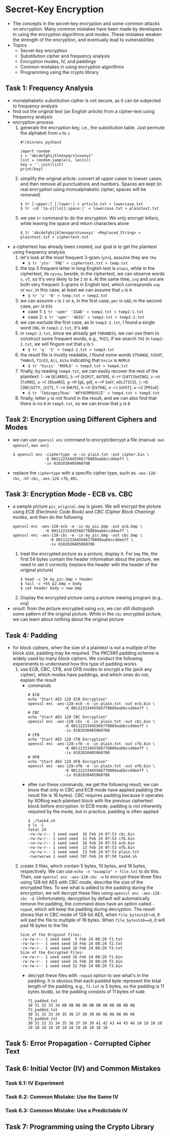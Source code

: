 # Secret-Key Encryption
- The concepts in the secret-key encryption and some common attacks on encryption. Many common mistakes have been made by developers in using the encryption algorithms and modes. These mistakes weaken the strength of the encryption, and eventually lead to vulnerabilities
- Topics
    - Secret-key encryption
    - Substitution cipher and frequency analysis
    - Encryption modes, IV, and paddings
    - Common mistakes in using encryption algorithms
    - Programming using the crypto library

## Task 1: Frequency Analysis
- monalphabetic substitution cipher is not secure, as it can be subjected to frequency analysis
- find out the original text (an English article) from a cipher-text using frequency analysis
- encryption process
    1. generate the encryption key, i.e., the substitution table. Just permute the alphabet from `a` to `z`
        ```
        #!/bin/env python3
        
        import random
        s = "abcdefghijklmnopqrstuvwxyz"
        list = random.sample(s, len(s))
        key = ''.join(list)
        print(key)
        ```
    2. simplify the original article: convert all upper cases to lowser cases, and then remove all punctuations and numbers. Spaces are kept (in real encryption using monoalphabetic cipher, spaces will be removed)
        ```
        $ tr [:upper:] [:lower:] < article.txt > lowercase.txt
        $ tr -cd '[a-z][\n][:space:]' < lowercase.txt > plaintext.txt
        ```
    3. we use `tr` command to do the encryption. We only encrypt letters, while leaving the space and return characters alone
        ```
        $ tr 'abcdefghijklmnopqrstuvwxyz' <Replaced_String> < plaintext.txt > ciphertext.txt
        ```
- a ciphertext has already been created, our goal is to get the plaintext using frequency analysis
    1. let's look at the most frequent 3-gram (`ytn`), assume they are `the`
        - `$ tr 'ytn' 'THE' < ciphertext.txt > temp.txt`
    2. the top 5 frequent letter in long English text is `etaoi`, while in the ciphertext, its `nyvxu`, beside, in the ciphertext, we can observe words `v`, `vT`, so it's very likely to be `I` or `A`. At the same time, `ing` and `and` are both very frequent 3-grams in English text, which corresponds `vup` or `mur`, in this case, at least we can assume that `u` is `N`
        - `$ tr 'u' 'N' < temp.txt > temp2.txt`
    3. we can assume `v` is `I` or `A`, in the first case, `pmr` is `GAD`; in the second case, `pmr` is `DIG`
        - case 1: `$ tr 'vpmr' 'IGAD' < temp2.txt > temp2-1.txt`
        - case 2: `$ tr 'vpmr' 'ADIG' < temp2.txt > temp2-2.txt`
    4. we can exclude the first case, as in `temp2-1.txt`, I found a single word `ING`, in `temp2-2.txt`, it's `AND`
    5. in `temp2-2.txt`, since we already get `THEANDIG`, we can use them to construct some frequent words, e.g., `THIS`, if we search `THI` in `temp2-2.txt`, we will fingure out that `q` is `S`
        - `$ tr 'q' 'S' < temp2-2.txt > temp3.txt`
    6. the result file is mostly readable, I found some words `SThANGE`, `hIGHT`, `THANsS`, `TIcES`, `Aii`, `AiSx` indicating that `hscix` is `RKMLO`
        - `$ tr 'hscix' 'RKMLO' < temp3.txt > temp4.txt`
    7. finally, by reading `temp4.txt`, we can easily recover the rest of the plaintext: `l->W` (`AlARDS`), `b->F` (`bIRST`, `AbTER`), `d->Y` (`SATISbdING`), `z->U` (`TzRNS`), `a->C` (`OSaARS`), `g->M` (`gE`, `gd`), `e->P` (`eAY`, `eOLITICS`), `j->Q` (`INEjUITY`, `jUIT`), `f->V` (`HAfE`), `k->X` (`EkTRA`), `o->J` (`oUST`), `w->Z` (`PRIwE`)
        - `$ tr 'lbdzagejfkow' 'WFYUCMPQVXJZ' < temp4.txt > temp5.txt`
    8. finally, letter `p` is not found in the result, and we can also find that there is no `B` in `temp5.txt`, so we can know that `p` is `B`

## Task 2: Encryption using Different Ciphers and Modes
- we can use `openssl enc` command to encrypt/decrypt a file (manual: `man openssl`, `man enc`)
    ```
    $ openssl enc -ciphertype -e -in plain.txt -out cipher.bin \
                  -K 00112233445566778889aabbccddeeff \
                  -iv 0102030405060708
    ```
- replace the `ciphertype` with a specific cipher type, such as `-aes-128-cbc`, `-bf-cbc`, `-aes-128-cfb`, etc.

## Task 3: Encryption Mode - ECB vs. CBC
- a sample picture `pic_original.bmp` is given. We will encrypt the picture using *ECB (Electronic Code Book)* and *CBC (Cipher Block Chaining)* modes, and then do the following
    ```
    openssl enc -aes-128-ecb -e -in my_pic.bmp -out ecb.bmp \
                  -K 00112233445566778889aabbccddeeff \
    openssl enc -aes-128-cbc -e -in my_pic.bmp -out cbc.bmp \
                    -K 00112233445566778889aabbccddeeff \
                    -iv 0102030405060708
    ```
    1. treat the encrypted picture as a picture, display it. For `bmp` file, the first 54 bytes contain the header information about the picture, we need to set it correctly (replace the header with the header of the original picture)
        ```
        $ head -c 54 my_pic.bmp > header
        $ tail -c +55 p2.bmp > body
        $ cat header body > new.bmp
        ```
    2. Display the encrypted picture using a picture viewing program (e.g., `eog`)
- *result*: from the picture encrypted using `ecb`, we can still distinguish some pattern of the original picture. While in the `cbc` encrypted picture, we can learn about nothing about the original picture
## Task 4: Padding
- for block ciphers, when the size of a plaintext is not a multiple of the block size, padding may be required. The *PKCS#5* padding scheme is widely used by many block ciphers. We conduct the following experiments to understand how this type of padding works
    1. use ECB, CBC, CFB, and OFB modes to encrypt a file (pick any cipher), which modes have paddings, and which ones do not, explain the result
        - commands
            ```
            # ECB
            echo "Start AES 128 ECB Encryption"
            openssl enc -aes-128-ecb -e -in plain.txt -out ecb.bin \
                            -K 00112233445566778889aabbccddeeff \
            # CBC
            echo "Start AES 128 CBC Encryption"
            openssl enc -aes-128-cbc -e -in plain.txt -out cbc.bin \
                            -K 00112233445566778889aabbccddeeff \
                            -iv 0102030405060708
            # CFB
            echo "Start AES 128 CFB Encryption"
            openssl enc -aes-128-cfb -e -in plain.txt -out cfb.bin \
                            -K 00112233445566778889aabbccddeeff \
                            -iv 0102030405060708
            # OFB
            echo "Start AES 128 OFB Encryption"
            openssl enc -aes-128-ofb -e -in plain.txt -out ofb.bin \
                            -K 00112233445566778889aabbccddeeff \
                            -iv 0102030405060708
            ```
        - after run these commands, we get the following result, we can know that only in CBC and ECB mode have applied padding (the result file is 16 bytes). CBC requires padding because it operates by XORing each plaintext block with the previous ciphertext block before encryption. In ECB mode, padding is not inherently required by the mode, but in practice, padding is often applied
            ```
            $ ./task4.sh 
            $ ls -l
            total 24
            -rw-rw-r-- 1 seed seed  16 Feb 24 07:53 cbc.bin
            -rw-rw-r-- 1 seed seed  13 Feb 24 07:53 cfb.bin
            -rw-rw-r-- 1 seed seed  16 Feb 24 07:53 ecb.bin
            -rw-rw-r-- 1 seed seed  13 Feb 24 07:53 ofb.bin
            -rw-rw-r-- 1 seed seed  13 Feb 24 07:53 plain.txt
            -rwxrwxrwx 1 seed seed 787 Feb 24 07:50 task4.sh
            ```
    2. create 3 files, which contain 5 bytes, 10 bytes, and 16 bytes, respectively. We can use `echo -n "example" > file.txt` to do this. Then, use `openssl enc -aes-128-cbc -e` to encrypt these three files using 128-bit AES with CBC mode, describe the size of the encrypted files. To see what is added to the padding during the encryption, we will decrypt these files using `openssl enc -aes-128-cbc -d`. Unfortunately, decryption by default will automatically remove the padding, the command does have an option called `-nopad`, which will keep the padding during decryption. The result shows that in CBC mode of 128-bit AES, when `file_bytes%16!=0`, it will pad the file to multiple of 16 bytes. When `file_bytes%16==0`, it will pad 16 bytes to the file
        ```
        Size of the Original Files:
        -rw-rw-r-- 1 seed seed  5 Feb 24 08:20 f1.txt
        -rw-rw-r-- 1 seed seed 10 Feb 24 08:20 f2.txt
        -rw-rw-r-- 1 seed seed 16 Feb 24 08:20 f3.txt
        Size of the Encrypted Files:
        -rw-rw-r-- 1 seed seed 16 Feb 24 08:20 f1.bin
        -rw-rw-r-- 1 seed seed 16 Feb 24 08:20 f2.bin
        -rw-rw-r-- 1 seed seed 32 Feb 24 08:20 f3.bin
        ```
        - decrypt these files with `-nopad` option to see what's in the padding. It is obvious that each padded byte represent the total length of the padding, e.g., `f1.txt` is 5 bytes, so the padding is 11 bytes (`0x0B`), so the padding consists of 11 bytes of `0xB0`
            ```
            f1_padded.txt
            30 31 32 33 34 0B 0B 0B 0B 0B 0B 0B 0B 0B 0B 0B
            f2_padded.txt
            30 31 32 33 34 35 36 37 38 39 06 06 06 06 06 06
            f3_padded.txt
            30 31 32 33 34 35 36 37 38 39 41 42 43 44 45 46 10 10 10 10 10 10 10 10 10 10 10 10 10 10 10 10
            ```
## Task 5: Error Propagation - Corrupted Cipher Text

## Task 6: Initial Vector (IV) and Common Mistakes

### Task 6.1: IV Experiment

### Task 6.2: Common Mistake: Use the Same IV

### Task 6.3: Common Mistake: Use a Predictable IV

## Task 7: Programming using the Crypto Library